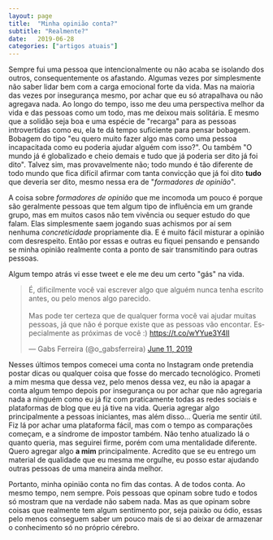 ```yaml
---
layout: page
title:  "Minha opinião conta?"
subtitle: "Realmente?"
date:   2019-06-28
categories: ["artigos atuais"]
---
```


Sempre fui uma pessoa que intencionalmente ou não acaba se isolando dos outros, consequentemente os afastando. Algumas vezes por simplesmente não saber lidar bem com a carga emocional forte da vida. Mas na maioria das vezes por insegurança mesmo, por achar que eu só atrapalhava ou não agregava nada. Ao longo do tempo, isso me deu uma perspectiva melhor da vida e das pessoas como um todo, mas me deixou mais solitária. E mesmo que a solidão seja boa e uma espécie de "recarga" para as pessoas introvertidas como eu, ela te dá tempo suficiente para pensar bobagem. Bobagem do tipo "eu quero muito fazer algo mas como uma pessoa incapacitada como eu poderia ajudar alguém com isso?". Ou também "O mundo já é globalizado e cheio demais e tudo que já poderia ser dito já foi dito". Talvez sim, mas provavelmente não; todo mundo é tão diferente de todo mundo que fica difícil afirmar com tanta convicção que já foi dito **tudo** que deveria ser dito, mesmo nessa era de "*formadores de opinião*".

A coisa sobre *formadores de opinião* que me incomoda um pouco é porque são geralmente pessoas que tem algum tipo de influência em um grande grupo, mas em muitos casos não tem vivência ou sequer estudo do que falam. Elas simplesmente saem jogando suas achismos por aí sem nenhuma *concreticidade* propriamente dia. E é muito fácil misturar a opinião com desrespeito. Então por essas e outras eu fiquei pensando e pensando se minha opinião realmente conta a ponto de sair transmitindo para outras pessoas. 

Algum tempo atrás vi esse tweet e ele me deu um certo "gás" na vida. 

<div class="element"><blockquote class="twitter-tweet"><p lang="pt" dir="ltr">É, dificilmente você vai escrever algo que alguém nunca tenha escrito antes, ou pelo menos algo parecido.<br><br>Mas pode ter certeza que de qualquer forma você vai ajudar muitas pessoas, já que não é porque existe que as pessoas vão encontar. Especialmente as próximas de você :) <a href="https://t.co/wYYue3Y4II">https://t.co/wYYue3Y4II</a></p>&mdash; Gabs Ferreira (@o_gabsferreira) <a href="https://twitter.com/o_gabsferreira/status/1138481327542603778?ref_src=twsrc%5Etfw">June 11, 2019</a></blockquote> <script async src="https://platform.twitter.com/widgets.js" charset="utf-8"></script></div>

Nesses últimos tempos comecei uma conta no Instagram onde pretendia postar dicas ou qualquer coisa que fosse do mercado tecnológico. Prometi a mim mesma que dessa vez, pelo menos dessa vez, eu não ia apagar a conta algum tempo depois por insegurança ou por achar que não agregaria nada a ninguém como eu já fiz com praticamente todas as redes sociais e plataformas de blog que eu já tive na vida. Queria agregar algo principalmente a pessoas iniciantes, mas além disso... Queria me sentir útil. Fiz lá por achar uma plataforma fácil, mas com o tempo as comparações começam, e a síndrome de impostor também. Não tenho atualizado lá o quanto queria, mas seguirei firme, porém com uma mentalidade diferente. Quero agregar algo **a mim** principalmente. Acredito que se eu entrego um material de qualidade que eu mesma me orgulhe, eu posso estar ajudando outras pessoas de uma maneira ainda melhor.

Portanto, minha opinião conta no fim das contas. A de todos conta. Ao mesmo tempo, nem sempre. Pois pessoas que opinam sobre tudo e todos só mostram que na verdade não sabem nada. Mas as que opinam sobre coisas que realmente tem algum sentimento por, seja paixão ou ódio, essas pelo menos conseguem saber um pouco mais de si ao deixar de armazenar o conhecimento só no próprio cérebro. 
